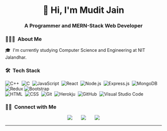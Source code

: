 <h1 align="center">👋 Hi, I'm Mudit Jain</h1>
<h3 align="center">A Programmer and MERN-Stack Web Developer</h3>
<!-- ## 👋 &nbsp;Hey there! I'm Aditya -->

### 👨🏻‍💻 &nbsp;About Me

<!-- 💡 &nbsp;I like to explore new technologies and develop software solutions and quick hacks.\ -->
🎓 &nbsp;I'm currently studying Computer Science and Engineering at NIT Jalandhar.
<!-- 🌱 &nbsp;I'm on track for learning more about Artificial Intelligence, Systems Design, and Cloud Architecture.\
✍️ &nbsp;In my free time, I pursue Graphic Design and Blog Writing as hobbies/side hustles.\
💬 &nbsp;Feel free to reach out to me for pro bono consulting and volunteering, or just for some interesting discussion.\
✉️ &nbsp;You can shoot me an email at avsingh@umass.edu! I'll try to respond as soon as I can.\
📄 &nbsp;Please have a look at my [Résumé](https://www.adityavsingh.com/resume.html) for more details about me. I'm open to feedback and suggestions!
 -->

### 🛠 &nbsp;Tech Stack

![C++](https://img.shields.io/badge/-C++-05122A?style=flat&logo=C%2B%2B&logoColor=00599C)&nbsp;
![C](https://img.shields.io/badge/-C-05122A?style=flat&logo=C&logoColor=A8B9CC)&nbsp;
![JavaScript](https://img.shields.io/badge/-JavaScript-05122A?style=flat&logo=javascript)&nbsp;
![React](https://img.shields.io/badge/-React-05122A?style=flat&logo=react)&nbsp;
![Node.js](https://img.shields.io/badge/-Node.js-05122A?style=flat&logo=node.js)&nbsp;
![Express.js](https://img.shields.io/badge/-Express.js-05122A?style=flat&logo=express)&nbsp;
![MongoDB](https://img.shields.io/badge/-MongoDB-05122A?style=flat&logo=mongodb)&nbsp;
![Redux](https://img.shields.io/badge/-Redux-05122A?style=flat&logo=redux&logoColor=764ABC)
![Bootstrap](https://img.shields.io/badge/-Bootstrap-05122A?style=flat&logo=bootstrap&logoColor=563D7C)\
![HTML](https://img.shields.io/badge/-HTML-05122A?style=flat&logo=HTML5)&nbsp;
![CSS](https://img.shields.io/badge/-CSS-05122A?style=flat&logo=CSS3&logoColor=1572B6)&nbsp;
![Git](https://img.shields.io/badge/-Git-05122A?style=flat&logo=git)&nbsp;
![Herokju](https://img.shields.io/badge/-Heroku-05122A?style=flat&logo=heroku&logoColor=430098)&nbsp;
![GitHub](https://img.shields.io/badge/-GitHub-05122A?style=flat&logo=github)&nbsp;
![Visual Studio Code](https://img.shields.io/badge/-Visual%20Studio%20Code-05122A?style=flat&logo=visual-studio-code&logoColor=007ACC)&nbsp;


### 🤝🏻 &nbsp;Connect with Me

<p align="center">
<a href="https://www.muditjain.in"><img src="https://img.shields.io/badge/-muditjain.in-3423A6?style=flat&logo=Google-Chrome&logoColor=white"/></a> &nbsp; &nbsp; &nbsp;
<a href="https://www.linkedin.com/in/muditjain5/"><img src="https://img.shields.io/badge/-Mudit%20Jain-0077B5?style=flat&logo=Linkedin&logoColor=white"/></a> &nbsp; &nbsp; &nbsp;
<a href="mailto:muditj148@gmail.com"><img src="https://img.shields.io/badge/-muditj148@gmail.com-D14836?style=flat&logo=Gmail&logoColor=white"/></a>
</p>

-----
